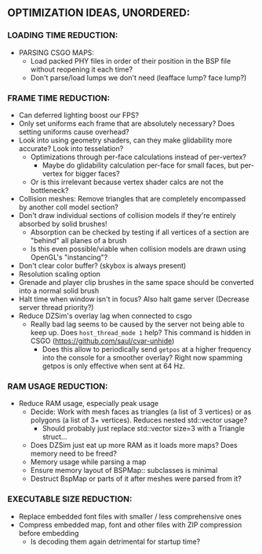 ## OPTIMIZATION IDEAS, UNORDERED:

### LOADING TIME REDUCTION:
- PARSING CSGO MAPS:
    - Load packed PHY files in order of their position in the BSP file without reopening it each time?
    - Don't parse/load lumps we don't need (leafface lump? face lump?)

### FRAME TIME REDUCTION:
- Can deferred lighting boost our FPS?
- Only set uniforms each frame that are absolutely necessary? Does setting uniforms cause overhead?
- Look into using geometry shaders, can they make glidability more accurate? Look into tesselation?
    - Optimizations through per-face calculations instead of per-vertex?
        - Maybe do glidability calculation per-face for small faces, but per-vertex for bigger faces?
    - Or is this irrelevant because vertex shader calcs are not the bottleneck?
- Collision meshes: Remove triangles that are completely encompassed by another coll model section?
- Don't draw individual sections of collision models if they're entirely absorbed by solid brushes!
	- Absorption can be checked by testing if all vertices of a section are "behind" all planes of a brush
    - Is this even possible/viable when collision models are drawn using OpenGL's "instancing"?
- Don't clear color buffer? (skybox is always present)
- Resolution scaling option
- Grenade and player clip brushes in the same space should be converted into a normal solid brush
- Halt time when window isn't in focus? Also halt game server (Decrease server thread priority?)
- Reduce DZSim's overlay lag when connected to csgo
    - Really bad lag seems to be caused by the server not being able to keep up. Does `host_thread_mode 1` help? This command is hidden in CSGO (https://github.com/saul/cvar-unhide)
        - Does this allow to periodically send `getpos` at a higher frequency into the console for a smoother overlay? Right now spamming getpos is only effective when sent at 64 Hz.

### RAM USAGE REDUCTION:
- Reduce RAM usage, especially peak usage
    - Decide: Work with mesh faces as triangles (a list of 3 vertices) or as polygons (a list of 3+ vertices). Reduces nested std::vector usage?
        - Should probably just replace std::vector size=3 with a Triangle struct...
    - Does DZSim just eat up more RAM as it loads more maps? Does memory need to be freed?
    - Memory usage while parsing a map
    - Ensure memory layout of BSPMap:: subclasses is minimal
    - Destruct BspMap or parts of it after meshes were parsed from it?

### EXECUTABLE SIZE REDUCTION:
- Replace embedded font files with smaller / less comprehensive ones
- Compress embedded map, font and other files with ZIP compression before embedding
    - Is decoding them again detrimental for startup time?
